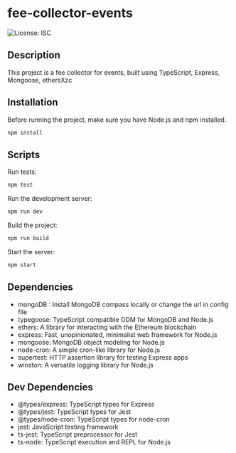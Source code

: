 # fee-collector-events

![License: ISC](https://img.shields.io/badge/License-ISC-blue.svg)

## Description

This project is a fee collector for events, built using TypeScript, Express, Mongoose, ethersXzc

## Installation

Before running the project, make sure you have Node.js and npm installed.

```bash
npm install
````

## Scripts

Run tests:

```bash
npm test
```

Run the development server:

```bash
npm run dev
```

Build the project:

```bash
npm run build
```

Start the server:

```bash
npm start
```

## Dependencies

- mongoDB : Install MongoDB compass locally or change the url in config file
- typegoose: TypeScript compatible ODM for MongoDB and Node.js
- ethers: A library for interacting with the Ethereum blockchain
- express: Fast, unopinionated, minimalist web framework for Node.js
- mongoose: MongoDB object modeling for Node.js
- node-cron: A simple cron-like library for Node.js
- supertest: HTTP assertion library for testing Express apps
- winston: A versatile logging library for Node.js

## Dev Dependencies

- @types/express: TypeScript types for Express
- @types/jest: TypeScript types for Jest
- @types/node-cron: TypeScript types for node-cron
- jest: JavaScript testing framework
- ts-jest: TypeScript preprocessor for Jest
- ts-node: TypeScript execution and REPL for Node.js